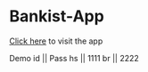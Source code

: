# Bankist-App

[Click here](https://singular-malasada-697abd.netlify.app/) to visit the app

Demo id || Pass
     hs || 1111
     br || 2222
      
